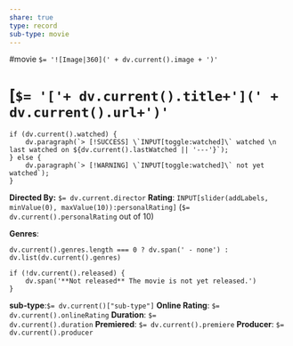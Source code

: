 ```yaml
---
share: true
type: record
sub-type: movie
---
```

 #movie
`$= '![Image|360](' + dv.current().image + ')'`

# [`$= '['+ dv.current().title+'](' + dv.current().url+')'`

```dataviewjs
if (dv.current().watched) {
	dv.paragraph(`> [!SUCCESS] \`INPUT[toggle:watched]\` watched \n last watched on ${dv.current().lastWatched || '---'}`);
} else {
	dv.paragraph(`> [!WARNING] \`INPUT[toggle:watched]\` not yet watched`);
}
```
**Directed By:** `$= dv.current.director`
**Rating**: `INPUT[slider(addLabels, minValue(0), maxValue(10)):personalRating]` (`$= dv.current().personalRating` out of 10)

**Genres**:

```dataviewjs
dv.current().genres.length === 0 ? dv.span(' - none') : dv.list(dv.current().genres)
```

```dataviewjs
if (!dv.current().released) {
	dv.span('**Not released** The movie is not yet released.')
}
```

**sub-type**:`$= dv.current()["sub-type"]` **Online Rating**: `$= dv.current().onlineRating` **Duration**: `$= dv.current().duration` **Premiered**: `$= dv.current().premiere` **Producer**: `$= dv.current().producer`